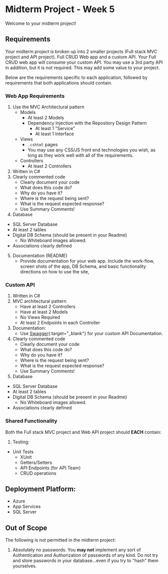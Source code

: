 # Midterm Project - Week 5

Welcome to your midterm project! 

## Requirements

Your midterm project is broken up into 2 smaller projects (Full stack MVC project and API project). 
Full CRUD Web app and a custom API. Your Full CRUD web app
will consume your custom API. You may use a 3rd party
API in addition, but it is not required. This may add some value to your project. 

Below are the requirements specific to each application, followed by requirements that both applications should contain.  

### Web App Requirements
1. Use the MVC Architectural pattern
	- Models
      - At least 2 Models
	  - Dependency Injection with the Repository Design Pattern
		- At least 1 "Service"
		- At least 1 Interface
	- Views 
      - `.cshtml` pages
	  - You may use any CSS/JS front end technologies you wish, as long as they work well with all of the requirements.
	- Controllers
      - At least 2 Controllers
2. Written in C#
3. Clearly commented code
	- Clearly document your code 
	- What does this code do?
	- Why do you have it?
	- Where is the request being sent?
	- What is the request expected response?
    - Use Summary Comments!
4. Database
  - SQL Server Database
  - At least 2 tables
  - Digital DB Schema (should be present in your Readme)
	- No Whiteboard images allowed.
  - Associations clearly defined
5. Documentation (README)
     - Provide documentation for your web app. Include
     the work-flow, screen shots of the app, DB Schema, and basic
    functionality directions on how to use the site,

### Custom API
1. Written in C#
2. MVC architectural pattern
   - Have at least 2 Controllers
   - Have at least 2 Models
   - No Views Required
   - At least 2 Endpoints in each Controller
3. Documentation:
   - Use [Swagger](https://docs.microsoft.com/en-us/aspnet/core/tutorials/web-api-help-pages-using-swagger?view=aspnetcore-2.1){:target="_blank"}  for your custom API Documentation.
5. Clearly commented code
	- Clearly document your code 
	- What does this code do?
	- Why do you have it?
	- Where is the request being sent?
	- What is the request expected response?
    - Use Summary Comments!
6. Database
  - SQL Server Database
  - At least 2 tables
  - Digital DB Schema (should be present in your Readme)
	- No Whiteboard images allowed.
  - Associations clearly defined


### Shared Functionality
Both the Full stack MVC project and Web API project should **EACH** contain:

1. Testing:
  - Unit Tests
	- XUnit
	- Getters/Setters
	- API Endpoints (for API Team)
	- CRUD operations

## Deployment Platform:
- Azure
- App Services
- SQL Server


## Out of Scope
The following is not permitted in the midterm project:

1. Absolutely no passwords. You **may not** implement any sort of Authentication and Authorization of passwords of any kind. Do not try and store passwords in your database...even if you try to "hash" them yourselves. 

